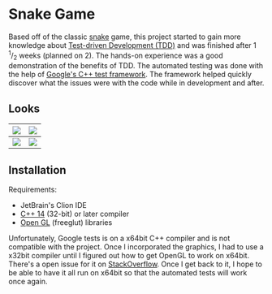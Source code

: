 # Snake Game
Based off of the classic [snake][wiki-snake] game, this project started to gain more knowledge about [Test-driven Development (TDD)][wiki-TDD] and was finished after 1 <sup>1</sup>/<sub>2</sub> weeks (planned on 2). The hands-on experience was a good demonstration of the benefits of TDD. The automated testing was done with the help of [Google's C++ test framework][wiki-google-tests]. The framework helped quickly discover what the issues were with the code while in development and after.
## Looks
|![][start]|![][long]|
|:--------:|:--------:|
|![][small]|![][game-over]|
## Installation
Requirements:
- JetBrain's Clion IDE
- [C++ 14][MinGW-download-page] (32-bit) or later compiler
- [Open GL][freeglut-3.0.0] (freeglut) libraries

Unfortunately, Google tests is on a x64bit C++ compiler and is not compatible with the project. Once I incorporated the graphics, I had to use a x32bit compiler until I figured out how to get OpenGL to work on x64bit. There's a open issue for it on [StackOverflow][stackoverflow-question]. Once I get back to it, I hope to be able to have it all run on x64bit so that the automated tests will work once again.

[wiki-google-tests]: https://developer.ibm.com/technologies/systems/articles/au-googletestingframework/
[wiki-TDD]: https://www.agilealliance.org/glossary/tdd/
[wiki-snake]: https://en.wikipedia.org/wiki/Snake_(video_game_genre)

[start]: ./Docs/Snake-start.jpg
[small]: ./Docs/Snake-small.jpg
[long]: ./Docs/Snake-long.jpg
[game-over]: ./Docs/Snake-game-over.jpg

[MinGW-download-page]: https://osdn.net/projects/mingw/releases/
[freeglut-3.0.0]: https://www.transmissionzero.co.uk/software/freeglut-devel/
[stackoverflow-question]: https://stackoverflow.com/questions/63458637/how-can-i-have-freeglut-3-2-1-and-glew-2-1-0-run-on-mingw-w64